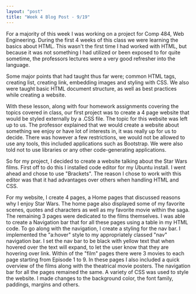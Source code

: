 ```yaml
---
layout: "post"
title: "Week 4 Blog Post - 9/19"
---
```

For a majority of this week I was working on a project for Comp 484, Web Engineering. During the first 4 weeks of this class we were learning the basics about HTML. This wasn't the first time I had worked with HTML, but because it was not something I had utilized or been exposed to for quite sometime, the professors lectures were a very good refresher into the language.

Some major points that had taught thus far were; common HTML tags, creating list, creating link, embedding images and styling with CSS. We also were taught basic HTML document structure, as well as best practices while creating a website.

With these lesson, along with four homework assignments covering the topics covered in class, our first project was to create a 4 page website that would be styled externally by a .CSS file. The topic for this website was left up to us. The professor explained that we would create a website about something we enjoy or have lot of interests in, it was really up for us to decide. There was however a few restrictions, we would not be allowed to use any tools, this included applications such as Bootstrap. We were also told not to use libraries or any other code-generating applications.

So for my project, I decided to create a website talking about the Star Wars films. First off to do this I installed code editor for my Ubuntu install. I went ahead and chose to use "Brackets". The reason I chose to work with this editor was that it had advantages over others when handling HTML and CSS.

For my website, I create 4 pages, a Home pages that discussed reasons why I enjoy Star Wars. The home page also displayed some of my favorite scenes, quotes and characters as well as my favorite movie within the saga. The remaining 3 pages were dedicated to the films themselves. I was able to create a Navigation bar that for all these pages using a table in my HTML code. To go along with the navigation, I create a styling for the nav bar. I implemented the "a:hover" style to my appropriately classed "nav" navigation bar. I set the nav bar to be black with yellow text that when hovered over the text will expand, to let the user know that they are hovering over link. Within of the "film" pages there were 3 movies to each page starting from Episode 1 to 9. In these pages I also included a quick overview of the films along with the theatrical movie posters. The navigation bar for all the pages remained the same. A variety of CSS was used to style the website. I made changes to the background color, the font family, paddings, margins and others.
